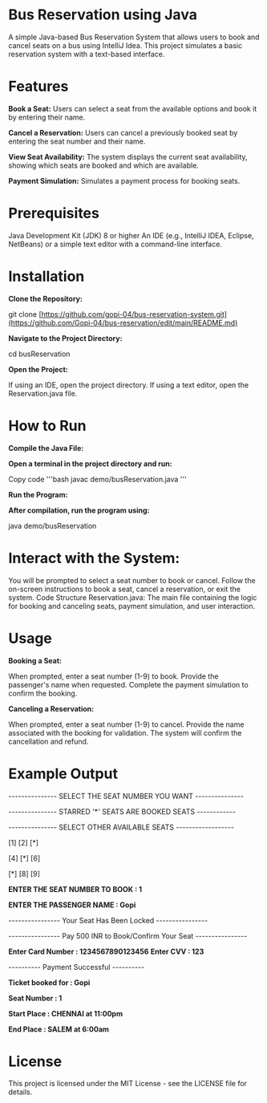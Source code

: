 # Bus Reservation using Java

A simple Java-based Bus Reservation System that allows users to book and cancel seats on a bus using IntelliJ Idea. This project simulates a basic reservation system with a text-based interface.

# Features
**Book a Seat:** Users can select a seat from the available options and book it by entering their name.

**Cancel a Reservation:** Users can cancel a previously booked seat by entering the seat number and their name.

**View Seat Availability:** The system displays the current seat availability, showing which seats are booked and which are available.

**Payment Simulation:** Simulates a payment process for booking seats.
# Prerequisites
Java Development Kit (JDK) 8 or higher
An IDE (e.g., IntelliJ IDEA, Eclipse, NetBeans) or a simple text editor with a command-line interface.
# Installation
**Clone the Repository:**

git clone [https://github.com/gopi-04/bus-reservation-system.git](https://github.com/Gopi-04/bus-reservation/edit/main/README.md)

**Navigate to the Project Directory:**

cd busReservation

**Open the Project:**

If using an IDE, open the project directory.
If using a text editor, open the Reservation.java file.
# How to Run
**Compile the Java File:**

**Open a terminal in the project directory and run:**

Copy code
'''bash
javac demo/busReservation.java
'''

**Run the Program:**

**After compilation, run the program using:**

java demo/busReservation
# Interact with the System:

You will be prompted to select a seat number to book or cancel.
Follow the on-screen instructions to book a seat, cancel a reservation, or exit the system.
Code Structure
Reservation.java: The main file containing the logic for booking and canceling seats, payment simulation, and user interaction.
# Usage
**Booking a Seat:**

When prompted, enter a seat number (1-9) to book.
Provide the passenger's name when requested.
Complete the payment simulation to confirm the booking.

**Canceling a Reservation:**

When prompted, enter a seat number (1-9) to cancel.
Provide the name associated with the booking for validation.
The system will confirm the cancellation and refund.
# Example Output

---------------   SELECT THE SEAT NUMBER YOU WANT   ---------------

---------------   STARRED '*' SEATS ARE BOOKED SEATS   ------------

---------------   SELECT OTHER AVAILABLE SEATS   ------------------

[1]  [2]  [*]  

[4]  [*]  [6]  

[*]  [8]  [9]  

**ENTER THE SEAT NUMBER TO BOOK : 1**

**ENTER THE PASSENGER NAME : Gopi**

---------------- Your Seat Has Been Locked ----------------

---------------- Pay 500 INR to Book/Confirm Your Seat ----------------

**Enter Card Number : 1234567890123456**
**Enter CVV : 123**

----------  Payment Successful  ----------

**Ticket booked for : Gopi**

**Seat Number       : 1**

**Start Place       : CHENNAI at 11:00pm**

**End Place         : SALEM at 6:00am**

# License
This project is licensed under the MIT License - see the LICENSE file for details.
